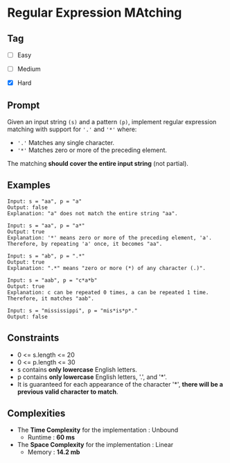 # Regular Expression MAtching
## Tag
- [ ] Easy  
- [ ] Medium  
- [x] Hard  
  

## Prompt
Given an input string `(s)` and a pattern `(p)`, implement regular expression matching with support for `'.'` and `'*'` where:  
* `'.'` Matches any single character.​​​​
* `'*'` Matches zero or more of the preceding element.  
 
The matching **should cover the entire input string** (not partial).  
  
## Examples
```
Input: s = "aa", p = "a"
Output: false
Explanation: "a" does not match the entire string "aa".
```
```
Input: s = "aa", p = "a*"
Output: true
Explanation: '*' means zero or more of the preceding element, 'a'. Therefore, by repeating 'a' once, it becomes "aa".
```
```
Input: s = "ab", p = ".*"
Output: true
Explanation: ".*" means "zero or more (*) of any character (.)".
```
```
Input: s = "aab", p = "c*a*b"
Output: true
Explanation: c can be repeated 0 times, a can be repeated 1 time. Therefore, it matches "aab".
```
```
Input: s = "mississippi", p = "mis*is*p*."
Output: false
```
  
## Constraints
* 0 <= s.length <= 20
* 0 <= p.length <= 30
* s contains **only lowercase** English letters.
* p contains **only lowercase** English letters, '.', and '*'.
* It is guaranteed for each appearance of the character '*', **there will be a previous valid character to match**.
  
## Complexities
* The **Time Complexity** for the implementation : Unbound
  * Runtime : **60 ms**  
* The **Space Complexity** for the implementation : Linear
  * Memory : **14.2 mb**
